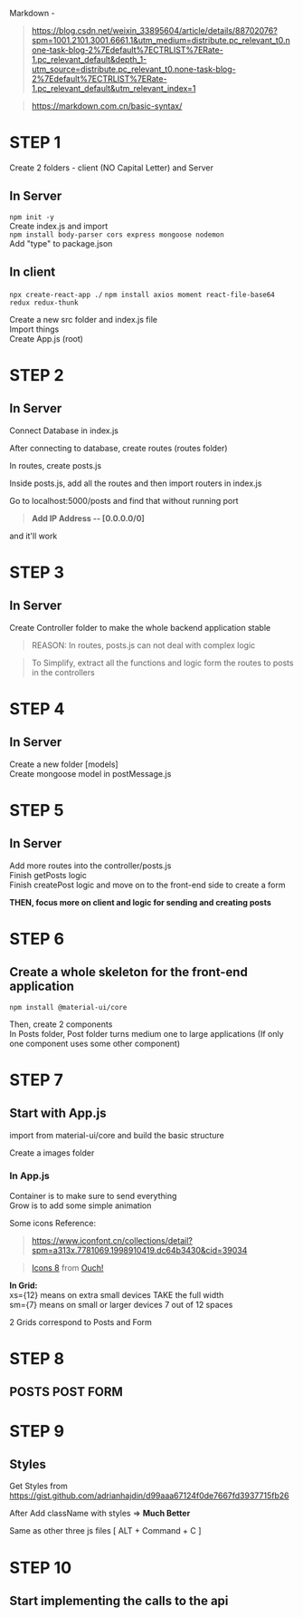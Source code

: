 Markdown - 
> https://blog.csdn.net/weixin_33895604/article/details/88702076?spm=1001.2101.3001.6661.1&utm_medium=distribute.pc_relevant_t0.none-task-blog-2%7Edefault%7ECTRLIST%7ERate-1.pc_relevant_default&depth_1-utm_source=distribute.pc_relevant_t0.none-task-blog-2%7Edefault%7ECTRLIST%7ERate-1.pc_relevant_default&utm_relevant_index=1  

> https://markdown.com.cn/basic-syntax/
#
# STEP 1
Create 2 folders - client (NO Capital Letter) and Server

## In Server
`npm init -y`  
Create index.js and import  
`npm install body-parser cors express mongoose nodemon`  
Add "type" to package.json

## In client
`npx create-react-app ./`
`npm install axios moment react-file-base64 redux redux-thunk`


Create a new src folder and index.js file  
Import things  
Create App.js (root)

# 

# STEP 2
## In Server
Connect Database in index.js    

After connecting to database, create routes (routes folder)  

In routes, create posts.js  

Inside posts.js, add all the routes and then import routers in index.js  

Go to localhost:5000/posts and find that without running port  
> **Add IP Address -- [0.0.0.0/0]**  
  
and it'll work

#
# STEP 3
## In Server
Create Controller folder to make the whole backend application stable
> REASON: In routes, posts.js can not deal with complex logic  

> To Simplify, extract all the functions and logic form the routes to posts in the controllers  

#
# STEP 4
## In Server
Create a new folder [models]  
Create mongoose model in postMessage.js

#
# STEP 5
## In Server
Add more routes into the controller/posts.js  
Finish getPosts logic  
Finish createPost logic and move on to the front-end side to create a form  

**THEN, focus more on client and logic for sending and creating posts**

#
# STEP 6 
## Create a whole skeleton for the front-end application
`npm install @material-ui/core`  


Then, create 2 components  
In Posts folder, Post folder turns medium one to large applications (If only one component uses some other component)  

#
# STEP 7
## Start with App.js  
import from material-ui/core  and build the basic structure  

Create a images folder

### In App.js  
Container is to make sure to send everything  
Grow is to add some simple animation

Some icons Reference:  
> https://www.iconfont.cn/collections/detail?spm=a313x.7781069.1998910419.dc64b3430&cid=39034  

> <a href="https://icons8.com/illustrations/author/zD2oqC8lLBBA">Icons 8</a> from <a href="https://icons8.com/illustrations">Ouch!</a>

**In Grid:**   
xs={12} means on extra small devices TAKE the full width  
sm={7} means on small or larger devices 7 out of 12 spaces  

2 Grids correspond to Posts and Form

#
# STEP 8 
## POSTS POST FORM

#
# STEP 9
## Styles
Get Styles from https://gist.github.com/adrianhajdin/d99aaa67124f0de7667fd3937715fb26  

After Add className with styles => **Much Better**

Same as other three js files [ ALT + Command + C ]

#
# STEP 10 
## Start implementing the calls to the api

